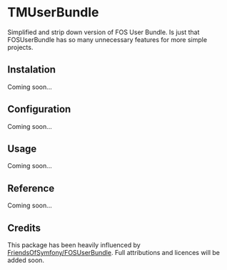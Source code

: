 TMUserBundle
===============

Simplified and strip down version of FOS User Bundle. Is just that FOSUserBundle has so many unnecessary features for more simple projects.

Instalation
-----------

Coming soon...

Configuration
-------------

Coming soon...

Usage
-----

Coming soon...

Reference
--------------------

Coming soon...

Credits
-------

This package has been heavily influenced by [FriendsOfSymfony/FOSUserBundle](https://github.com/FriendsOfSymfony/FOSUserBundle). Full attributions and licences will be added soon.